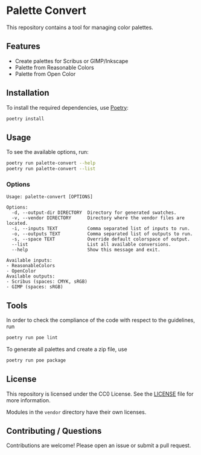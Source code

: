 # Palette Convert

This repository contains a tool for managing color palettes.

## Features

- Create palettes for Scribus or GIMP/Inkscape
- Palette from Reasonable Colors
- Palette from Open Color

## Installation

To install the required dependencies, use [Poetry](https://python-poetry.org/):

```bash
poetry install
```

## Usage

To see the available options, run:

```bash
poetry run palette-convert --help
poetry run palette-convert --list
```

### Options

```text
Usage: palette-convert [OPTIONS]

Options:
  -d, --output-dir DIRECTORY  Directory for generated swatches.
  -v, --vendor DIRECTORY      Directory where the vendor files are located.
  -i, --inputs TEXT           Comma separated list of inputs to run.
  -o, --outputs TEXT          Comma separated list of outputs to run.
  -s, --space TEXT            Override default colorspace of output.
  --list                      List all available conversions.
  --help                      Show this message and exit.
```

```text
Available inputs:
- ReasonableColors
- OpenColor
Available outputs:
- Scribus (spaces: CMYK, sRGB)
- GIMP (spaces: sRGB)
```

## Tools

In order to check the compliance of the code with respect to the guidelines, run

```bash
poetry run poe lint
```

To generate all palettes and create a zip file, use

```bash
poetry run poe package
```

## License

This repository is licensed under the CC0 License. See the [LICENSE](LICENSE) file for more information.

Modules in the `vendor` directory have their own licenses.

## Contributing / Questions

Contributions are welcome! Please open an issue or submit a pull request.
